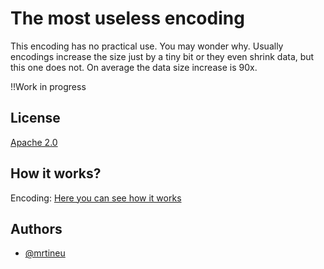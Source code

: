 # The most useless encoding

This encoding has no practical use. You may wonder why. Usually encodings increase the size just by a tiny bit or they even shrink data, but this one does not. On average the data size increase is 90x.

!!Work in progress

## License

[Apache 2.0](https://www.apache.org/licenses/LICENSE-2.0)

## How it works?
Encoding:
[Here you can see how it works](https://www.figma.com/board/L5JjjMf3wH9SaSvqwfafux/useless-encoding)



## Authors

- [@mrtineu](https://www.github.com/mrtineu)
